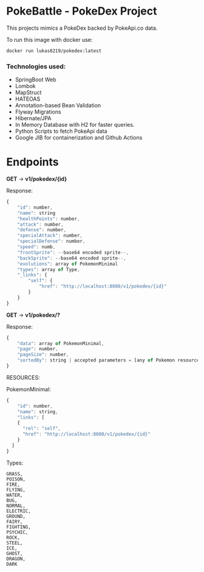 # PokeBattle - PokeDex Project

This projects mimics a PokeDex backed by PokeApi.co data.

To run this image with docker use:

```bash
docker run lukas8219/pokedex:latest
```

### Technologies used:
- SpringBoot Web
- Lombok 
- MapStruct
- HATEOAS
- Annotation-based Bean Validation
- Flyway Migrations
- Hibernate/JPA
- In Memory Database with H2 for faster queries.
- Python Scripts to fetch PokeApi data
- Google JIB for containerization and Github Actions

# Endpoints

**GET** -> **v1/pokedex/{id}** 

Response:

```javascript
{
    "id": number,
    "name": string
    "healthPoints": number,
    "attack": number,
    "defense": number,
    "specialAttack": number,
    "specialDefense": number,
    "speed": numb,
    "frontSprite": --base64 encoded sprite--,
    "backSprite": --base64 encoded sprite--,
    "evolutions": array of PokemonMinimal
    "types": array of Type,
    "_links": {
        "self": {
            "href": "http://localhost:8080/v1/pokedex/{id}"
        }
    }
}
```

**GET** -> **v1/pokedex/?**

Response:
```javascript
{
    "data": array of PokemonMinimal,
    "page": number,
    "pageSize": number,
    "sortedBy": string | accepted parameters = [any of Pokemon resource except Evolution, Types and Sprites]
}
```


RESOURCES: 

PokemonMinimal:
```javascript
{
    "id": number,
    "name": string,
    "links": [
    {
      "rel": "self",
      "href": "http://localhost:8080/v1/pokedex/{id}"
    }
  ]
}
```


Types:

    GRASS,
    POISON,
    FIRE,
    FLYING,
    WATER,
    BUG,
    NORMAL,
    ELECTRIC,
    GROUND,
    FAIRY,
    FIGHTING,
    PSYCHIC,
    ROCK,
    STEEL,
    ICE,
    GHOST,
    DRAGON,
    DARK
